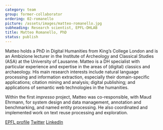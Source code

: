 ```yaml
---
category: team
group: former-collaborator
ordering: 02-romanello
picture: /assets/images/matteo-romanello.jpg
subheading: Research scientist, EPFL-DHLAB
title: Matteo Romanello, PhD
status: publish
---
```


Matteo holds a PhD in Digital Humanities from King’s College London and is an Ambizione lecturer in the Institute of Archeology and Classical Studies (ASA) at the University of Lausanne. Matteo is a DH specialist with particular experience and expertise in the areas of (digital) classics and archaeology. His main research interests include natural language processing and information extraction, especially their domain-specific applications; citation mining and analysis; digital publishing; and applications of semantic web technologies in the humanities.

Within the first *impresso* project, Matteo was co-responsible, with Maud Ehrmann, for system design and data management, annotation and benchmarking, and named entity processing. He also coordinated and implemented work on text reuse processing and exploration.

[EPFL profile](https://people.epfl.ch/matteo.romanello?lang=en) [Twitter](https://twitter.com/mr56k?lang=en) [LinkedIn](https://uk.linkedin.com/in/matteoromanello)
